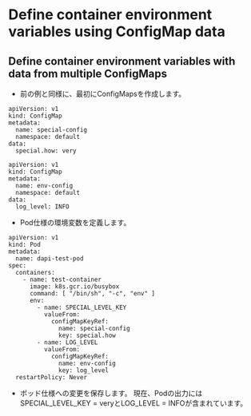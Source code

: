 # Define container environment variables using ConfigMap data
## Define container environment variables with data from multiple ConfigMaps

* 前の例と同様に、最初にConfigMapsを作成します。
```
apiVersion: v1
kind: ConfigMap
metadata:
  name: special-config
  namespace: default
data:
  special.how: very
```
```
apiVersion: v1
kind: ConfigMap
metadata:
  name: env-config
  namespace: default
data:
  log_level: INFO
```
* Pod仕様の環境変数を定義します。
```
apiVersion: v1
kind: Pod
metadata:
  name: dapi-test-pod
spec:
  containers:
    - name: test-container
      image: k8s.gcr.io/busybox
      command: [ "/bin/sh", "-c", "env" ]
      env:
        - name: SPECIAL_LEVEL_KEY
          valueFrom:
            configMapKeyRef:
              name: special-config
              key: special.how
        - name: LOG_LEVEL
          valueFrom:
            configMapKeyRef:
              name: env-config
              key: log_level
  restartPolicy: Never
```
* ポッド仕様への変更を保存します。 現在、Podの出力にはSPECIAL_LEVEL_KEY = veryとLOG_LEVEL = INFOが含まれています。
